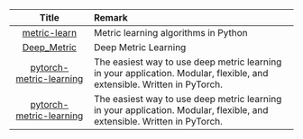 | Title | Remark |
| :----: | :---- |
| [metric-learn](https://github.com/scikit-learn-contrib/metric-learn)|Metric learning algorithms in Python|
|[Deep_Metric](https://github.com/bnu-wangxun/Deep_Metric)|Deep Metric Learning|
|[pytorch-metric-learning](https://github.com/KevinMusgrave/pytorch-metric-learning)|The easiest way to use deep metric learning in your application. Modular, flexible, and extensible. Written in PyTorch.|
|[pytorch-metric-learning](https://github.com/KevinMusgrave/pytorch-metric-learning)|The easiest way to use deep metric learning in your application. Modular, flexible, and extensible. Written in PyTorch.|
